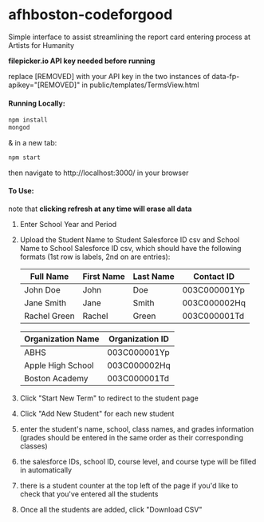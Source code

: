 afhboston-codeforgood
==========
Simple interface to assist streamlining the report card entering process at Artists for Humanity

**filepicker.io API key needed before running**

replace [REMOVED] with your API key in the two instances of data-fp-apikey="[REMOVED]" in public/templates/TermsView.html

#### Running Locally:
```sh
npm install
mongod
```
& in a new tab:
```sh
npm start
```
then navigate to http://localhost:3000/ in your browser


#### To Use:

note that **clicking refresh at any time will erase all data**


1. Enter School Year and Period
2. Upload the Student Name to Student Salesforce ID csv and School Name to School Salesforce ID csv, which should have the following formats (1st row is labels, 2nd on are entries):

    |  Full Name   |  First Name  |  Last Name  |  Contact ID  |  
    | ------------ | ------------ | ----------- | ------------ | 
    | John Doe     | John         | Doe         | 003C000001Yp | 
    | Jane Smith   | Jane         | Smith       | 003C000002Hq | 
    | Rachel Green | Rachel       | Green       | 003C000001Td | 

    |  Organization Name  |  Organization ID  | 
    | ------------------- | ----------------- | 
    | ABHS                | 003C000001Yp      | 
    | Apple High School   | 003C000002Hq      |
    | Boston Academy      | 003C000001Td      | 

3. Click "Start New Term" to redirect to the student page
4. Click "Add New Student" for each new student
  4. enter the student's name, school, class names, and grades information (grades should be entered in the same order as their corresponding classes)
  4. the salesforce IDs, school ID, course level, and course type will be filled in automatically
  4. there is a student counter at the top left of the page if you'd like to check that you've entered all the students
5. Once all the students are added, click "Download CSV"

